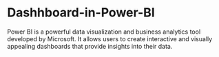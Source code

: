 # Dashhboard-in-Power-BI
 Power BI is a powerful data visualization and business analytics tool developed by Microsoft. It allows users to create interactive and visually appealing dashboards that provide insights into their data. 
